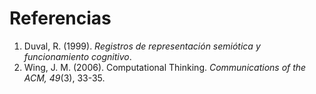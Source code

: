 # Referencias

1. Duval, R. (1999). *Registros de representación semiótica y funcionamiento cognitivo*.
2. Wing, J. M. (2006). Computational Thinking. *Communications of the ACM, 49*(3), 33-35.